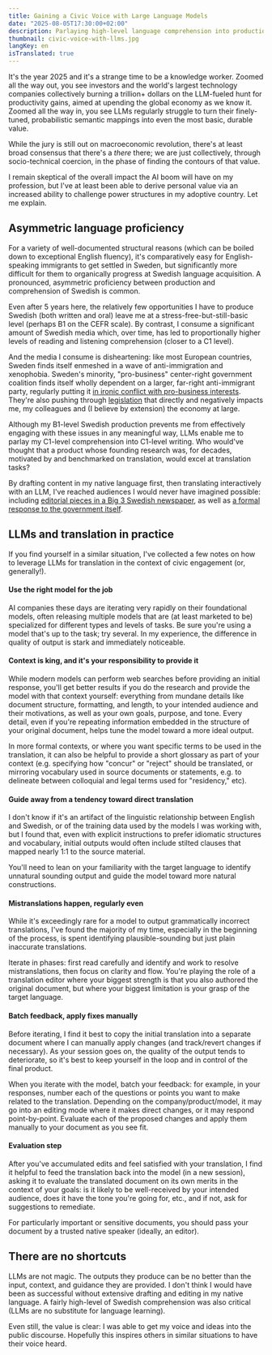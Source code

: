 ```yaml
---
title: Gaining a Civic Voice with Large Language Models
date: "2025-08-05T17:30:00+02:00"
description: Parlaying high-level language comprehension into production
thumbnail: civic-voice-with-llms.jpg
langKey: en
isTranslated: true
---
```


It's the year 2025 and it's a strange time to be a knowledge worker. Zoomed all the way out, you see investors and the world's largest technology companies collectively burning a trillion+ dollars on the LLM-fueled hunt for productivity gains, aimed at upending the global economy as we know it. Zoomed all the way in, you see LLMs regularly struggle to turn their finely-tuned, probabilistic semantic mappings into even the most basic, durable value.

While the jury is still out on macroeconomic revolution, there's at least broad consensus that there's a _there_ there; we are just collectively, through socio-technical coercion, in the phase of finding the contours of that value.

I remain skeptical of the overall impact the AI boom will have on my profession, but I've at least been able to derive personal value via an increased ability to challenge power structures in my adoptive country. Let me explain.

## Asymmetric language proficiency

For a variety of well-documented structural reasons (which can be boiled down to exceptional English fluency), it's comparatively easy for English-speaking immigrants to get settled in Sweden, but significantly more difficult for them to organically progress at Swedish language acquisition. A pronounced, asymmetric proficiency between production and comprehension of Swedish is common.

Even after 5 years here, the relatively few opportunities I have to produce Swedish (both written and oral) leave me at a stress-free-but-still-basic level (perhaps B1 on the CEFR scale). By contrast, I consume a significant amount of Swedish media which, over time, has led to proportionally higher levels of reading and listening comprehension (closer to a C1 level).

And the media I consume is disheartening: like most European countries, Sweden finds itself enmeshed in a wave of anti-immigration and xenophobia. Sweden's minority, "pro-business" center-right government coalition finds itself wholly dependent on a larger, far-right anti-immigrant party, regularly putting it [in ironic conflict with pro-business interests](https://www.svt.se/nyheter/lokalt/orebro/svenskt-naringsliv-kritiskt-till-nya-lonegolvet-for-arbetskraftsinvandrare--fylha5). They're also pushing through [legislation](https://www.svd.se/a/MnV9b5/johan-forssell-vill-man-bli-svensk-medborgare-ska-man-kunna-forsorja-sig-sjalv) that directly and negatively impacts me, my colleagues and (I believe by extension) the economy at large.

Although my B1-level Swedish production prevents me from effectively engaging with these issues in any meaningful way, LLMs enable me to parlay my C1-level comprehension into C1-level writing. Who would've thought that a product whose founding research was, for decades, motivated by and benchmarked on translation, would excel at translation tasks?

By drafting content in my native language first, then translating interactively with an LLM, I've reached audiences I would never have imagined possible: including [editorial pieces in a Big 3 Swedish newspaper](https://www.svd.se/a/OoVRoV/sverige-skrammer-bort-kvalificerad-arbetskraft-skriver-eric-peterson), as well as [a formal response to the government itself](../a-response-to-sou-2025-1).

## LLMs and translation in practice

If you find yourself in a similar situation, I've collected a few notes on how to leverage LLMs for translation in the context of civic engagement (or, generally!).

#### Use the right model for the job

AI companies these days are iterating very rapidly on their foundational models, often releasing multiple models that are (at least marketed to be) specialized for different types and levels of tasks. Be sure you're using a model that's up to the task; try several. In my experience, the difference in quality of output is stark and immediately noticeable.

#### Context is king, and it's your responsibility to provide it

While modern models can perform web searches before providing an initial response, you'll get better results if you do the research and provide the model with that context yourself: everything from mundane details like document structure, formatting, and length, to your intended audience and their motivations, as well as your own goals, purpose, and tone. Every detail, even if you're repeating information embedded in the structure of your original document, helps tune the model toward a more ideal output.

In more formal contexts, or where you want specific terms to be used in the translation, it can also be helpful to provide a short glossary as part of your context (e.g. specifying how "concur" or "reject" should be translated, or mirroring vocabulary used in source documents or statements, e.g. to delineate between colloquial and legal terms used for "residency," etc).

#### Guide away from a tendency toward direct translation

I don't know if it's an artifact of the linguistic relationship between English and Swedish, or of the training data used by the models I was working with, but I found that, even with explicit instructions to prefer idiomatic structures and vocabulary, initial outputs would often include stilted clauses that mapped nearly 1:1 to the source material.

You'll need to lean on your familiarity with the target language to identify unnatural sounding output and guide the model toward more natural constructions.

#### Mistranslations happen, regularly even

While it's exceedingly rare for a model to output grammatically incorrect translations, I've found the majority of my time, especially in the beginning of the process, is spent identifying plausible-sounding but just plain inaccurate translations.

Iterate in phases: first read carefully and identify and work to resolve mistranslations, then focus on clarity and flow. You're playing the role of a translation editor where your biggest strength is that you also authored the original document, but where your biggest limitation is your grasp of the target language.

#### Batch feedback, apply fixes manually

Before iterating, I find it best to copy the initial translation into a separate document where I can manually apply changes (and track/revert changes if necessary). As your session goes on, the quality of the output tends to deteriorate, so it's best to keep yourself in the loop and in control of the final product.

When you iterate with the model, batch your feedback: for example, in your responses, number each of the questions or points you want to make related to the translation. Depending on the company/product/model, it may go into an editing mode where it makes direct changes, or it may respond point-by-point. Evaluate each of the proposed changes and apply them manually to your document as you see fit.

#### Evaluation step

After you've accumulated edits and feel satisfied with your translation, I find it helpful to feed the translation back into the model (in a new session), asking it to evaluate the translated document on its own merits in the context of your goals: is it likely to be well-received by your intended audience, does it have the tone you're going for, etc., and if not, ask for suggestions to remediate.

For particularly important or sensitive documents, you should pass your document by a trusted native speaker (ideally, an editor).

## There are no shortcuts

LLMs are not magic. The outputs they produce can be no better than the input, context, and guidance they are provided. I don't think I would have been as successful without extensive drafting and editing in my native language. A fairly high-level of Swedish comprehension was also critical (LLMs are no substitute for language learning).

Even still, the value is clear: I was able to get my voice and ideas into the public discourse. Hopefully this inspires others in similar situations to have their voice heard.
